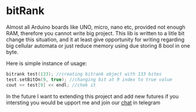 # bitRank

Almost all Arduino boards like UNO, micro, nano etc, provided not enough RAM, therefore you cannot write big project. This lib is written to a litle bit change this situation, and it at least give opportunity for writing regarding big cellular automata or just reduce memory using due storing 8 bool in one byte. 

Here is simple instance of usage:

```c++
bitrank test(133); //creating bitrank object with 133 bites 
test.setBitOn(9, true); //changing bit at 9 index to true value
cout << test[9] << endl; //chek it

```

In the future I want to extending this project and add new futures if you intersting you would be upport me and join our [chat]( https://t.me/fulcanellydev) in telegram 
